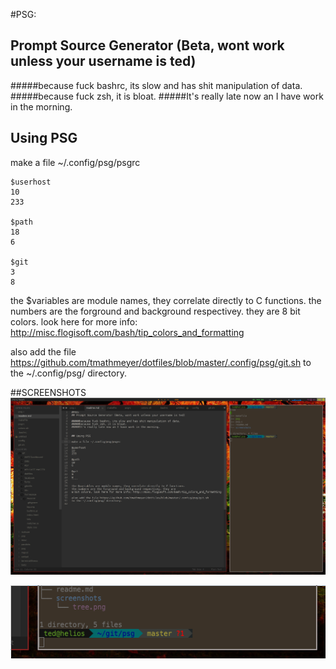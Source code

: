 #PSG:
## Prompt Source Generator (Beta, wont work unless your username is ted)

#####because fuck bashrc, its slow and has shit manipulation of data.
#####because fuck zsh, it is bloat.
#####It's really late now an I have work in the morning.


## Using PSG

make a file ~/.config/psg/psgrc
````
$userhost
10
233

$path
18
6

$git
3
8
````

the $variables are module names, they correlate directly to C functions.
the numbers are the forground and background respectivey. they are
8 bit colors. look here for more info: http://misc.flogisoft.com/bash/tip_colors_and_formatting

also add the file https://github.com/tmathmeyer/dotfiles/blob/master/.config/psg/git.sh
to the ~/.config/psg/ directory. 


##SCREENSHOTS
![everything](screenshots/tree.png)

![git](screenshots/git_info.png)